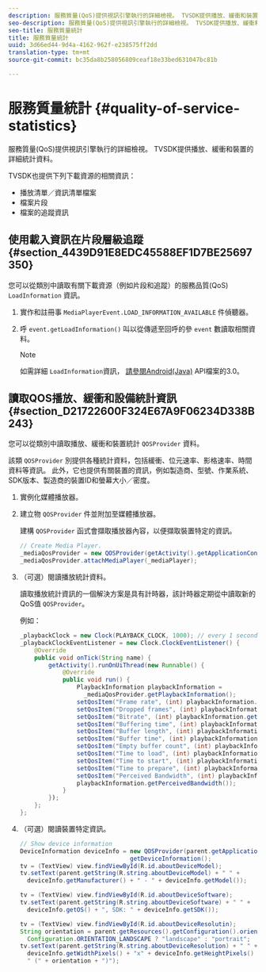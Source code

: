 ```yaml
---
description: 服務質量(QoS)提供視訊引擎執行的詳細檢視。 TVSDK提供播放、緩衝和裝置的詳細統計資料。
seo-description: 服務質量(QoS)提供視訊引擎執行的詳細檢視。 TVSDK提供播放、緩衝和裝置的詳細統計資料。
seo-title: 服務質量統計
title: 服務質量統計
uuid: 3d66ed44-9d4a-4162-962f-e238575ff2dd
translation-type: tm+mt
source-git-commit: bc35da8b258056809ceaf18e33bed631047bc81b

---
```



# 服務質量統計 {#quality-of-service-statistics}

服務質量(QoS)提供視訊引擎執行的詳細檢視。 TVSDK提供播放、緩衝和裝置的詳細統計資料。

TVSDK也提供下列下載資源的相關資訊：

* 播放清單／資訊清單檔案
* 檔案片段
* 檔案的追蹤資訊

## 使用載入資訊在片段層級追蹤 {#section_4439D91E8EDC45588EF1D7BE25697350}

您可以從類別中讀取有關下載資源（例如片段和追蹤）的服務品質(QoS) `LoadInformation` 資訊。

1. 實作和註冊事 `MediaPlayerEvent.LOAD_INFORMATION_AVAILABLE` 件偵聽器。
1. 呼 `event.getLoadInformation()` 叫以從傳遞至回呼的參 `event` 數讀取相關資料。

   >[!NOTE]
   >
   >如需詳細 `LoadInformation`資訊， [請參閱Android(Java)](https://help.adobe.com/en_US/primetime/api/psdk/javadoc3.0/index.html) API檔案的3.0。

## 讀取QOS播放、緩衝和設備統計資訊 {#section_D21722600F324E67A9F06234D338B243}

您可以從類別中讀取播放、緩衝和裝置統計 `QOSProvider` 資料。

該類 `QOSProvider` 別提供各種統計資料，包括緩衝、位元速率、影格速率、時間資料等資訊。 此外，它也提供有關裝置的資訊，例如製造商、型號、作業系統、SDK版本、製造商的裝置ID和螢幕大小／密度。

1. 實例化媒體播放器。
1. 建立物 `QOSProvider` 件並附加至媒體播放器。

   建構 `QOSProvider` 函式會擷取播放器內容，以便擷取裝置特定的資訊。

   ```java
   // Create Media Player. 
   _mediaQosProvider = new QOSProvider(getActivity().getApplicationContext()); 
   _mediaQosProvider.attachMediaPlayer(_mediaPlayer);
   ```

1. （可選）閱讀播放統計資料。

   讀取播放統計資訊的一個解決方案是具有計時器，該計時器定期從中讀取新的QoS值 `QOSProvider`。

   例如：

   ```java
   _playbackClock = new Clock(PLAYBACK_CLOCK, 1000); // every 1 second 
   _playbackClockEventListener = new Clock.ClockEventListener() { 
       @Override 
       public void onTick(String name) { 
           getActivity().runOnUiThread(new Runnable() { 
               @Override 
               public void run() { 
                   PlaybackInformation playbackInformation =  
                     _mediaQosProvider.getPlaybackInformation();  
                   setQosItem("Frame rate", (int) playbackInformation.getFrameRate());  
                   setQosItem("Dropped frames", (int) playbackInformation.getDroppedFrameCount()); 
                   setQosItem("Bitrate", (int) playbackInformation.getBitrate()); 
                   setQosItem("Buffering time", (int) playbackInformation.getBufferingTime());  
                   setQosItem("Buffer length", (int) playbackInformation.getBufferLength());  
                   setQosItem("Buffer time", (int) playbackInformation.getBufferTime());  
                   setQosItem("Empty buffer count", (int) playbackInformation.getEmptyBufferCount());  
                   setQosItem("Time to load", (int) playbackInformation.getTimeToLoad());  
                   setQosItem("Time to start", (int) playbackInformation.getTimeToStart()); 
                   setQosItem("Time to prepare", (int) playbackInformation.getTimeToPrepare()); 
                   setQosItem("Perceived Bandwidth", (int) playbackInformation.getPerceivedBandwidth());   
                   playbackInformation.getPerceivedBandwidth()); 
               } 
           }); 
       }; 
   }; 
   ```

1. （可選）閱讀裝置特定資訊。

   ```java
   // Show device information 
   DeviceInformation deviceInfo = new QOSProvider(parent.getApplicationContext()). 
                                  getDeviceInformation(); 
   tv = (TextView) view.findViewById(R.id.aboutDeviceModel); 
   tv.setText(parent.getString(R.string.aboutDeviceModel) + " " +  
     deviceInfo.getManufacturer() + " - " + deviceInfo.getModel()); 
   
   tv = (TextView) view.findViewById(R.id.aboutDeviceSoftware); 
   tv.setText(parent.getString(R.string.aboutDeviceSoftware) + " " +  
     deviceInfo.getOS() + ", SDK: " + deviceInfo.getSDK()); 
   
   tv = (TextView) view.findViewById(R.id.aboutDeviceResolutin); 
   String orientation = parent.getResources().getConfiguration().orientation ==  
     Configuration.ORIENTATION_LANDSCAPE ? "landscape" : "portrait"; 
   tv.setText(parent.getString(R.string.aboutDeviceResolution) + " " +  
     deviceInfo.getWidthPixels() + "x" + deviceInfo.getHeightPixels() +  
     " (" + orientation + ")"); 
   ```
